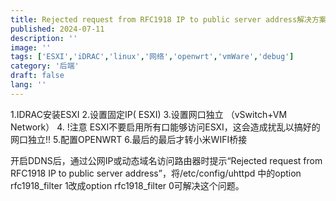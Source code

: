 ```yaml
---
title: Rejected request from RFC1918 IP to public server address解决方案
published: 2024-07-11
description: ''
image: ''
tags: ['ESXI','iDRAC','linux','网络','openwrt','vmWare','debug']
category: '后端'
draft: false 
lang: ''
---
```



1.IDRAC安装ESXI
2.设置固定IP( ESXI)
3.设置网口独立 （vSwitch+VM Network）
4. !注意 ESXI不要启用所有口能够访问ESXI，这会造成扰乱以搞好的网口独立!!
5.配置OPENWRT
6.最后的最后才转小米WIFI桥接

开启DDNS后，通过公网IP或动态域名访问路由器时提示“Rejected request from RFC1918 IP to public server address”，将/etc/config/uhttpd 中的option rfc1918_filter 1改成option rfc1918_filter 0可解决这个问题。
